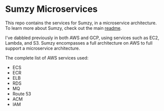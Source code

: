 # Sumzy Microservices

This repo contains the services for Sumzy, in a microservice architecture. To learn more about Sumzy, check out the main [readme](https://github.com/jackson-lewis/sumzy#readme).

I've dabbled previously in both AWS and GCP, using services such as EC2, Lambda, and S3. Sumzy encompasses a full architecture on AWS to full support a microservice architecture.

The complete list of AWS services used:
- ECS
- ECR
- ELB
- RDS
- MQ
- Route 53
- ACM
- IAM